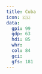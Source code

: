 ```yaml
---
title: Cuba
icon: 🇨🇺
data:
  gpi: 99
  gdp: 63
  hdi: 85
  whr:
  col: 84
  gci:
  gfs: 181
---
```

